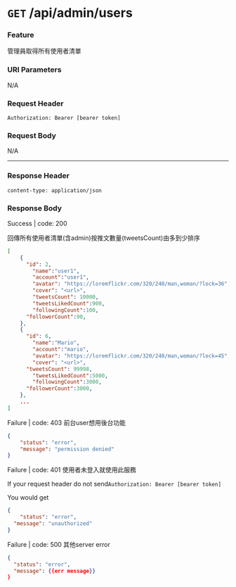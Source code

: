 # `GET` /api/admin/users

### Feature

管理員取得所有使用者清單

### URI Parameters

N/A

### Request Header

```
Authorization: Bearer [bearer token]
```

### Request Body

N/A

---

### Response Header

```
content-type: application/json
```

### Response Body

Success | code: 200 

回傳所有使用者清單(含admin)按推文數量(tweetsCount)由多到少排序

```json
[
	{
	  "id": 2,
		"name":"user1",
		"account":"user1",
		"avatar": "https://loremflickr.com/320/240/man,woman/?lock=36",
		"cover": "<url>",
		"tweetsCount": 10000,
		"tweetsLikedCount":900,
		"followingCount":100,
	  "followerCount":90,
	},
	{
	  "id": 6,
		"name":"Mario",
		"account":"mario",
		"avatar": "https://loremflickr.com/320/240/man,woman/?lock=45",
		"cover": "<url>",
	  "tweetsCount": 99998,
		"tweetsLikedCount":5000,
		"followingCount":3000,
	  "followerCount":3000,
	},  
	...
]

```

Failure | code: 403 前台user想用後台功能

```json
{
    "status": "error",
    "message": "permission denied"
}
```

Failure | code: 401 使用者未登入就使用此服務

If your request header do not send`Authorization: Bearer [bearer token]`

You would get

```json
{
	"status": "error",
  "message": "unauthorized"
}
```

Failure | code: 500 其他server error

```json
{
  "status": "error",
  "message": {{err message}}
}
```